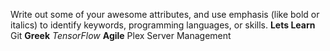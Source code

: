 Write out some of your awesome attributes, and use emphasis (like bold or italics) to identify keywords, programming languages, or skills. 
__Lets Learn__
Git
**Greek**
_TensorFlow_
__**Agile**__
Plex
Server Management
